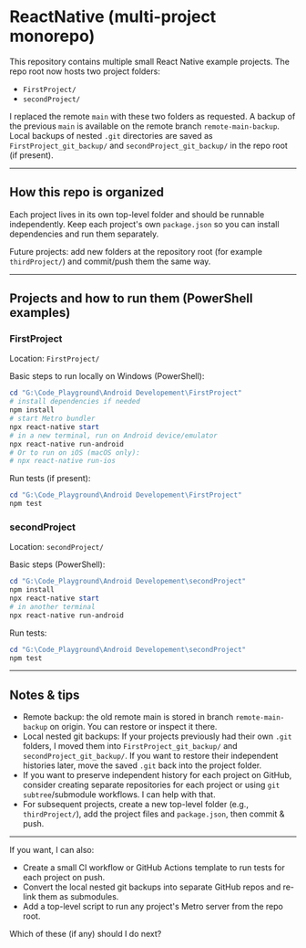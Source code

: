 # ReactNative (multi-project monorepo)

This repository contains multiple small React Native example projects. The repo root now hosts two project folders:

- `FirstProject/`
- `secondProject/`

I replaced the remote `main` with these two folders as requested. A backup of the previous `main` is available on the remote branch `remote-main-backup`. Local backups of nested `.git` directories are saved as `FirstProject_git_backup/` and `secondProject_git_backup/` in the repo root (if present).

---

## How this repo is organized

Each project lives in its own top-level folder and should be runnable independently. Keep each project's own `package.json` so you can install dependencies and run them separately.

Future projects: add new folders at the repository root (for example `thirdProject/`) and commit/push them the same way.

---

## Projects and how to run them (PowerShell examples)

### FirstProject
Location: `FirstProject/`

Basic steps to run locally on Windows (PowerShell):

```powershell
cd "G:\Code_Playground\Android Developement\FirstProject"
# install dependencies if needed
npm install
# start Metro bundler
npx react-native start
# in a new terminal, run on Android device/emulator
npx react-native run-android
# Or to run on iOS (macOS only):
# npx react-native run-ios
```

Run tests (if present):

```powershell
cd "G:\Code_Playground\Android Developement\FirstProject"
npm test
```


### secondProject
Location: `secondProject/`

Basic steps (PowerShell):

```powershell
cd "G:\Code_Playground\Android Developement\secondProject"
npm install
npx react-native start
# in another terminal
npx react-native run-android
```

Run tests:

```powershell
cd "G:\Code_Playground\Android Developement\secondProject"
npm test
```

---

## Notes & tips

- Remote backup: the old remote main is stored in branch `remote-main-backup` on origin. You can restore or inspect it there.
- Local nested git backups: If your projects previously had their own `.git` folders, I moved them into `FirstProject_git_backup/` and `secondProject_git_backup/`. If you want to restore their independent histories later, move the saved `.git` back into the project folder.
- If you want to preserve independent history for each project on GitHub, consider creating separate repositories for each project or using `git subtree`/submodule workflows. I can help with that.
- For subsequent projects, create a new top-level folder (e.g., `thirdProject/`), add the project files and `package.json`, then commit & push.

---

If you want, I can also:
- Create a small CI workflow or GitHub Actions template to run tests for each project on push.
- Convert the local nested git backups into separate GitHub repos and re-link them as submodules.
- Add a top-level script to run any project's Metro server from the repo root.

Which of these (if any) should I do next?
